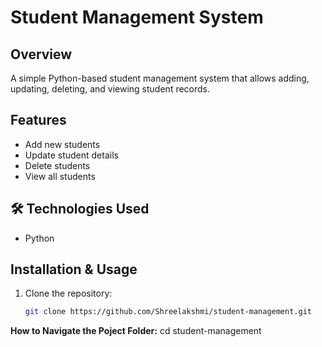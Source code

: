 # Student Management System

## Overview
A simple Python-based student management system that allows adding, updating, deleting, and viewing student records.

## Features
- Add new students
- Update student details
- Delete students
- View all students

## 🛠 Technologies Used
- Python

##  Installation & Usage
1. Clone the repository:
   ```bash
   git clone https://github.com/Shreelakshmi/student-management.git

**How to Navigate the Poject Folder:**
cd student-management


